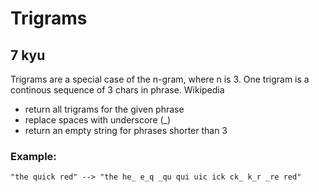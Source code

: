 # Trigrams
## 7 kyu

Trigrams are a special case of the n-gram, where n is 3. One trigram is a continous sequence of 3 chars in phrase. Wikipedia

- return all trigrams for the given phrase
- replace spaces with underscore (_)
- return an empty string for phrases shorter than 3

### Example:
```
"the quick red" --> "the he_ e_q _qu qui uic ick ck_ k_r _re red"
```

